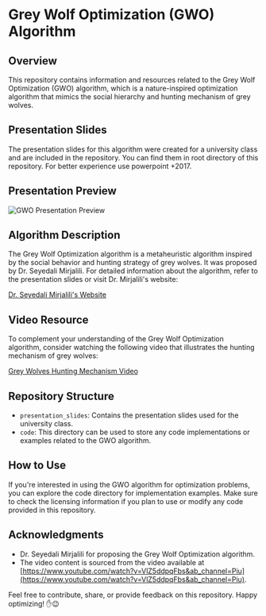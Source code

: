 # Grey Wolf Optimization (GWO) Algorithm

## Overview

This repository contains information and resources related to the Grey Wolf Optimization (GWO) algorithm, which is a nature-inspired optimization algorithm that mimics the social hierarchy and hunting mechanism of grey wolves.

## Presentation Slides

The presentation slides for this algorithm were created for a university class and are included in the repository. You can find them in root directory of this repository. For better experience use powerpoint +2017.

## Presentation Preview

![GWO Presentation Preview](Preview.gif)

## Algorithm Description

The Grey Wolf Optimization algorithm is a metaheuristic algorithm inspired by the social behavior and hunting strategy of grey wolves. It was proposed by Dr. Seyedali Mirjalili. For detailed information about the algorithm, refer to the presentation slides or visit Dr. Mirjalili's website:

[Dr. Seyedali Mirjalili's Website](https://www.alimirjalili.com/)

## Video Resource

To complement your understanding of the Grey Wolf Optimization algorithm, consider watching the following video that illustrates the hunting mechanism of grey wolves:

[Grey Wolves Hunting Mechanism Video](https://www.youtube.com/watch?v=VlZ5ddpqFbs&ab_channel=Piu)

## Repository Structure

- `presentation_slides`: Contains the presentation slides used for the university class.
- `code`: This directory can be used to store any code implementations or examples related to the GWO algorithm.

## How to Use

If you're interested in using the GWO algorithm for optimization problems, you can explore the code directory for implementation examples. Make sure to check the licensing information if you plan to use or modify any code provided in this repository.

## Acknowledgments

- Dr. Seyedali Mirjalili for proposing the Grey Wolf Optimization algorithm.
- The video content is sourced from the video available at [https://www.youtube.com/watch?v=VlZ5ddpqFbs&ab_channel=Piu](https://www.youtube.com/watch?v=VlZ5ddpqFbs&ab_channel=Piu).

Feel free to contribute, share, or provide feedback on this repository. Happy optimizing! ✋😉
